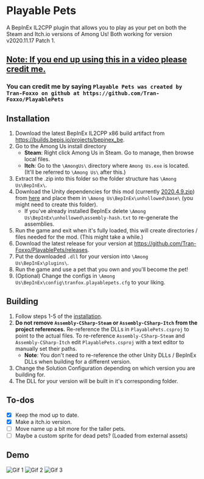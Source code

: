 # Playable Pets

A BepInEx IL2CPP plugin that allows you to play as your pet on both the Steam and Itch.io versions of Among Us! 
Both working for version v2020.11.17 Patch 1.

## <u>**Note: If you end up using this in a video please credit me.**</u>
### You can credit me by saying `Playable Pets was created by Tran-Foxxo on github at https://github.com/Tran-Foxxo/PlayablePets`

## Installation 

1. Download the latest BepInEx IL2CPP x86 build artifact from https://builds.bepis.io/projects/bepinex_be.
2. Go to the Among Us install directory
   * **Steam**: Right click Among Us in Steam.  Go to manage, then browse local files.
   * **Itch**: Go to the `\AmongUs\` directory where `Among Us.exe` is located. (It'll be referred to `\Among Us\` after this.)
3. Extract the .zip into this folder so the folder structure has `\Among Us\BepInEx\`.
4. Download the Unity dependencies for this mod (currently [2020.4.9.zip](https://github.com/HerpDerpinstine/MelonLoader/blob/master/BaseLibs/UnityDependencies/2019.4.9.zip?raw=true)) from [here](https://github.com/HerpDerpinstine/MelonLoader/tree/master/BaseLibs/UnityDependencies) and place them in `\Among Us\BepInEx\unhollowed\base\` (you might need to create this folder).
   * If you've already installed BepInEx delete `\Among Us\BepInEx\unhollowed\assembly-hash.txt` to re-generate the assemblies.
5. Run the game and exit when it's fully loaded, this will create directories / files needed for the mod. (This might take a while.)
6. Download the latest release for your version at https://github.com/Tran-Foxxo/PlayablePets/releases.
7. Put the downloaded `.dll` for your version into `\Among Us\BepInEx\plugins\`.
8. Run the game and use a pet that you own and you'll become the pet!
9. (Optional) Change the configs in `\Among Us\BepInEx\config\tranfox.playablepets.cfg` to your liking.

## Building

1. Follow steps 1-5 of the [installation](https://github.com/Tran-Foxxo/PlayablePets#installation).
2. **Do not remove `Assembly-CSharp-Steam` or `Assembly-CSharp-Itch` from the project references.**
   Re-reference the DLLs in `PlayablePets.csproj` to point to the actual files.  To re-reference `Assembly-CSharp-Steam` and `Assembly-CSharp-Itch` edit `PlayablePets.csproj` with a text editor to manually set their paths.
   * **Note**: You don't need to re-reference the other Unity DLLs / BepInEx DLLs when building for a different version.
3. Change the Solution Configuration depending on which version you are building for.
4. The DLL for your version will be built in it's corresponding folder.

## To-dos 

- [x] Keep the mod up to date. 
- [x] Make a itch.io version. 
- [ ] Move name up a bit more for the taller pets.
- [ ] Maybe a custom sprite for dead pets? (Loaded from external assets)

## Demo

![Gif 1](https://github.com/Tran-Foxxo/PlayablePets/raw/master/gifs/1.gif)
![Gif 2](https://github.com/Tran-Foxxo/PlayablePets/raw/master/gifs/2.gif)
![Gif 3](https://github.com/Tran-Foxxo/PlayablePets/raw/master/gifs/3.gif)
